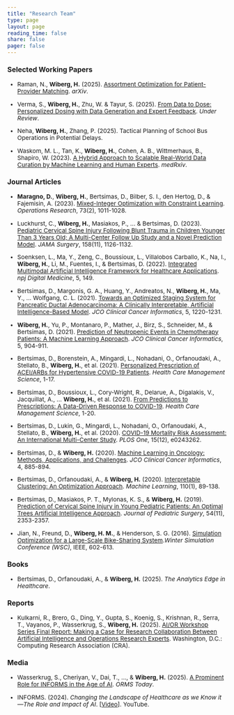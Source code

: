 ```yaml
---
title: "Research Team"
type: page
layout: page
reading_time: false
share: false
pager: false
---
```



<div style="font-size: 0.85rem;">

### Selected Working Papers

- Raman, N., **Wiberg, H.** (2025). [Assortment Optimization for Patient-Provider Matching](https://arxiv.org/abs/2502.10353). _arXiv_.

- Verma, S., **Wiberg, H.**, Zhu, W. & Tayur, S. (2025). [From Data to Dose: Personalized Dosing with Data Generation and Expert Feedback](https://papers.ssrn.com/sol3/papers.cfm?abstract_id=5400895). _Under Review_. 

- Neha, **Wiberg, H.**, Zhang, P. (2025). Tactical Planning of School Bus Operations in Potential Delays.

- Waskom, M. L., Tan, K., **Wiberg, H.**, Cohen, A. B., Wittmerhaus, B., Shapiro, W. (2023). [A Hybrid Approach to Scalable Real-World Data Curation by Machine Learning and Human Experts](https://www.medrxiv.org/content/10.1101/2023.03.06.23286770v1). _medRxiv_.

### Journal Articles

- **Maragno, D.**, **Wiberg, H.**, Bertsimas, D., Bilber, S. I., den Hertog, D., & Fajemisin, A. (2023). [Mixed-Integer Optimization with Constraint Learning](https://pubsonline.informs.org/doi/10.1287/opre.2021.0707). _Operations Research_, 73(2), 1011-1028.

- Luckhurst, C., **Wiberg, H.**, Masiakos, P., ... & Bertsimas, D. (2023). [Pediatric Cervical Spine Injury Following Blunt Trauma in Children Younger Than 3 Years Old; A Multi-Center Follow Up Study and a Novel Prediction Model](https://jamanetwork.com/journals/jamasurgery/fullarticle/2809544). _JAMA Surgery_, 158(11), 1126-1132.

- Soenksen, L., Ma, Y., Zeng, C., Boussioux, L., Villalobos Carballo, K., Na, I., **Wiberg, H.**, Li, M., Fuentes, I., & Bertsimas, D. (2022). [Integrated Multimodal Artificial Intelligence Framework for Healthcare Applications](https://www.nature.com/articles/s41746-022-00689-4#citeas). _npj Digital Medicine_, 5, 149.

- Bertsimas, D., Margonis, G. A., Huang, Y., Andreatos, N., **Wiberg, H.**, Ma, Y., ... Wolfgang, C. L. (2021). [Towards an Optimized Staging System for Pancreatic Ductal Adenocarcinoma: A Clinically Interpretable, Artificial Intelligence-Based Model](https://ascopubs.org/doi/10.1200/CCI.21.00001). _JCO Clinical Cancer Informatics_, 5, 1220-1231.

- **Wiberg, H.**, Yu, P., Montanaro, P., Mather, J., Birz, S., Schneider, M., & Bertsimas, D. (2021). [Prediction of Neutropenic Events in Chemotherapy Patients: A Machine Learning Approach](https://pubmed.ncbi.nlm.nih.gov/34464160/). _JCO Clinical Cancer Informatics_, 5, 904-911.

- Bertsimas, D., Borenstein, A., Mingardi, L., Nohadani, O., Orfanoudaki, A., Stellato, B., **Wiberg, H.**, et al. (2021). [Personalized Prescription of ACEI/ARBs for Hypertensive COVID-19 Patients](https://pubmed.ncbi.nlm.nih.gov/33721153/). _Health Care Management Science_, 1-17.

- Bertsimas, D., Boussioux, L., Cory-Wright, R., Delarue, A., Digalakis, V., Jacquillat, A., ... **Wiberg, H.**, et al. (2021). [From Predictions to Prescriptions: A Data-Driven Response to COVID-19](https://pmc.ncbi.nlm.nih.gov/articles/PMC7883965/). _Health Care Management Science_, 1-20.

- Bertsimas, D., Lukin, G., Mingardi, L., Nohadani, O., Orfanoudaki, A., Stellato, B., **Wiberg, H.**, et al. (2020). [COVID-19 Mortality Risk Assessment: An International Multi-Center Study](https://pubmed.ncbi.nlm.nih.gov/33296405/). _PLOS One_, 15(12), e0243262.

- Bertsimas, D., & **Wiberg, H.** (2020). [Machine Learning in Oncology: Methods, Applications, and Challenges](https://ascopubs.org/doi/10.1200/CCI.20.00072). _JCO Clinical Cancer Informatics_, 4, 885-894.

- Bertsimas, D., Orfanoudaki, A., & **Wiberg, H.** (2020). [Interpretable Clustering: An Optimization Approach](https://link.springer.com/article/10.1007/s10994-020-05896-2). _Machine Learning_, 110(1), 89-138.

- Bertsimas, D., Masiakos, P. T., Mylonas, K. S., & **Wiberg, H.** (2019). [Prediction of Cervical Spine Injury in Young Pediatric Patients: An Optimal Trees Artificial Intelligence Approach](https://pubmed.ncbi.nlm.nih.gov/30928154/). _Journal of Pediatric Surgery_, 54(11), 2353-2357.

- Jian, N., Freund, D., **Wiberg, H. M.**, & Henderson, S. G. (2016). [Simulation Optimization for a Large-Scale Bike-Sharing System](https://www.informs-sim.org/wsc16papers/054.pdf)._Winter Simulation Conference (WSC)_, IEEE, 602-613.

### Books

- Bertsimas, D., Orfanoudaki, A., & **Wiberg, H.** (2025). *The Analytics Edge in Healthcare*.

### Reports

- Kulkarni, R., Brero, G., Ding, Y., Gupta, S., Koenig, S., Krishnan, R., Serra, T., Vayanos, P., Wasserkrug, S., **Wiberg, H.** (2025). [AI/OR Workshop Series Final Report: Making a Case for Research Collaboration Between Artificial Intelligence and Operations Research Experts](https://cra.org/ccc/wp-content/uploads/sites/2/2025/04/Making-a-Case-for-Research-Collaboration-Between-Artificial-Intelligence-and-Operations-Research-Experts-AI-OR-3-Report.pdf). Washington, D.C.: Computing Research Association (CRA).

### Media

- Wasserkrug, S., Cheriyan, V., Dai, T., ..., & **Wiberg, H.** (2025). [A Prominent Role for INFORMS in the Age of AI](https://pubsonline.informs.org/do/10.1287/orms.2025.01.04/full/). _ORMS Today_.

- INFORMS. (2024). *Changing the Landscape of Healthcare as we Know it—The Role and Impact of AI*. [[Video](https://www.youtube.com/watch?v=qGt_C5UuG1I&t)]. YouTube.

<div>